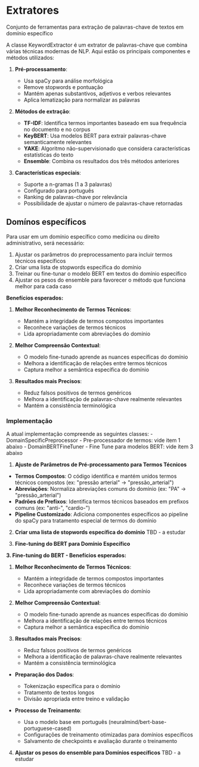 # Extratores 

Conjunto de ferramentas para extração de palavras-chave de textos em domínio específico

A classe KeywordExtractor é um extrator de palavras-chave que combina várias técnicas modernas de NLP. 
Aqui estão os principais componentes e métodos utilizados:

1. **Pré-processamento**:
   - Usa spaCy para análise morfológica
   - Remove stopwords e pontuação
   - Mantém apenas substantivos, adjetivos e verbos relevantes
   - Aplica lematização para normalizar as palavras

2. **Métodos de extração**:
   - **TF-IDF**: Identifica termos importantes baseado em sua frequência no documento e no corpus
   - **KeyBERT**: Usa modelos BERT para extrair palavras-chave semanticamente relevantes
   - **YAKE**: Algoritmo não-supervisionado que considera características estatísticas do texto
   - **Ensemble**: Combina os resultados dos três métodos anteriores

3. **Características especiais**:
   - Suporte a n-gramas (1 a 3 palavras)
   - Configurado para português
   - Ranking de palavras-chave por relevância
   - Possibilidade de ajustar o número de palavras-chave retornadas



## Domínos específicos

Para usar em um domínio específico como medicina ou direito administrativo, será necessário:

1. Ajustar os parâmetros do preprocessamento para incluir termos técnicos específicos
2. Criar uma lista de stopwords específica do domínio
3. Treinar ou fine-tunar o modelo BERT em textos do domínio específico
4. Ajustar os pesos do ensemble para favorecer o método que funciona melhor para cada caso

**Benefícios esperados:**

1. **Melhor Reconhecimento de Termos Técnicos**:
   - Mantém a integridade de termos compostos importantes
   - Reconhece variações de termos técnicos
   - Lida apropriadamente com abreviações do domínio

2. **Melhor Compreensão Contextual**:
   - O modelo fine-tunado aprende as nuances específicas do domínio
   - Melhora a identificação de relações entre termos técnicos
   - Captura melhor a semântica específica do domínio

3. **Resultados mais Precisos**:
   - Reduz falsos positivos de termos genéricos
   - Melhora a identificação de palavras-chave realmente relevantes
   - Mantém a consistência terminológica

### Implementação

A atual implementação compreende as seguintes classes:
	- DomainSpecificPreprocessor - Pre-processador de termos: vide item 1 abaixo
	- DomainBERTFineTuner - Fine Tune para modelos BERT: vide item 3 abaixo
	

1. **Ajuste de Parâmetros de Pré-processamento para Termos Técnicos**

- **Termos Compostos**: O código identifica e mantém unidos termos técnicos compostos (ex: "pressão arterial" → "pressão_arterial")
- **Abreviações**: Normaliza abreviações comuns do domínio (ex: "PA" → "pressão_arterial")
- **Padrões de Prefixos**: Identifica termos técnicos baseados em prefixos comuns (ex: "anti-", "cardio-")
- **Pipeline Customizado**: Adiciona componentes específicos ao pipeline do spaCy para tratamento especial de termos do domínio


2. **Criar uma lista de stopwords específica do domínio**
TBD - a estudar

3. **Fine-tuning do BERT para Domínio Específico**

**3. Fine-tuning do BERT - Benefícios esperados:**

1. **Melhor Reconhecimento de Termos Técnicos**:
   - Mantém a integridade de termos compostos importantes
   - Reconhece variações de termos técnicos
   - Lida apropriadamente com abreviações do domínio

2. **Melhor Compreensão Contextual**:
   - O modelo fine-tunado aprende as nuances específicas do domínio
   - Melhora a identificação de relações entre termos técnicos
   - Captura melhor a semântica específica do domínio

3. **Resultados mais Precisos**:
   - Reduz falsos positivos de termos genéricos
   - Melhora a identificação de palavras-chave realmente relevantes
   - Mantém a consistência terminológica

- **Preparação dos Dados**: 
  - Tokenização específica para o domínio
  - Tratamento de textos longos
  - Divisão apropriada entre treino e validação

- **Processo de Treinamento**:
  - Usa o modelo base em português (neuralmind/bert-base-portuguese-cased)
  - Configurações de treinamento otimizadas para domínios específicos
  - Salvamento de checkpoints e avaliação durante o treinamento


4. **Ajustar os pesos do ensemble para Domínios específicos**
TBD - a estudar


